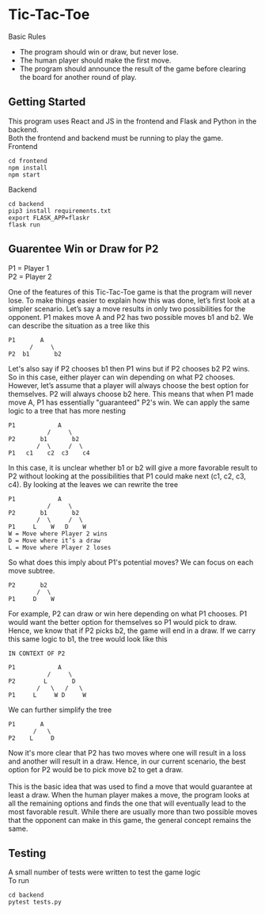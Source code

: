 # Tic-Tac-Toe
Basic Rules
   * The program should win or draw, but never lose.
   * The human player should make the first move.
   * The program should announce the result of the game before clearing the board for 
     another round of play.

## Getting Started
This program uses React and JS in the frontend and Flask and Python in the backend.<br />
Both the frontend and backend must be running to play the game.<br />
Frontend
```
cd frontend
npm install
npm start
```
Backend
```
cd backend
pip3 install requirements.txt
export FLASK_APP=flaskr
flask run
```
## Guarentee Win or Draw for P2
P1 = Player 1 <br />
P2 = Player 2

One of the features of this Tic-Tac-Toe game is that the program will never lose.
To make things easier to explain how this was done, let’s first look at a simpler scenario. Let’s say a move results in only two possibilities for the opponent. 
P1 makes move A and P2 has two possible moves b1 and b2. We can describe the situation as a tree like this
```
P1       A
      /     \ 
P2  b1       b2
```
Let's also say if P2 chooses b1 then P1 wins but if P2 chooses b2 P2 wins. 
So in this case, either player can win depending on what P2 chooses. However, let’s assume that a player will always choose the best option for themselves. P2 will always choose b2 here. This means that when P1 made move A, P1 has essentially "guaranteed" P2's win. We can apply the same logic to a tree that has more nesting
```
P1            A
           /     \ 
P2       b1       b2
        /  \     /  \
P1   c1    c2  c3    c4
```
In this case, it is unclear whether b1 or b2 will give a more favorable result to P2 without looking at the possibilities that P1 could make next (c1, c2, c3, c4). By looking at the leaves we can rewrite the tree
```
P1            A
           /     \ 
P2       b1       b2
        /  \     /  \
P1     L    W   D    W
W = Move where Player 2 wins
D = Move where it’s a draw
L = Move where Player 2 loses
```
So what does this imply about P1's potential moves? We can focus on each move subtree. 
```
P2       b2 
        /  \ 
P1     D    W  
```
For example, P2 can draw or win here depending on what P1 chooses. P1 would want the better option for themselves so P1 would pick to draw. Hence, we know that if P2 picks b2, the game will end in a draw. If we carry this same logic to b1, the tree would look like this
```
IN CONTEXT OF P2

P1            A
           /     \ 
P2        L       D
        /   \   /   \
P1     L     W D     W

```
We can further simplify the tree
```
P1       A 
       /   \ 
P2    L     D
```
Now it's more clear that P2 has two moves where one will result in a loss and another will result in a draw. Hence, in our current scenario, the best option for P2 would be to pick move b2 to get a draw. 
<br /> 
<br /> 
This is the basic idea that was used to find a move that would guarantee at least a draw. When the human player makes a move, the program looks at all the remaining options and finds the one that will eventually lead to the most favorable result. While there are usually more than two possible moves that the opponent can make in this game, the general concept remains the same.

## Testing
A small number of tests were written to test the game logic <br /> 
To run
```
cd backend
pytest tests.py
```